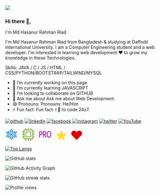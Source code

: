 
![](https://scontent.fdac20-1.fna.fbcdn.net/v/t39.30808-6/257794454_438838590989131_4067056387474946022_n.jpg?_nc_cat=107&ccb=1-5&_nc_sid=174925&_nc_ohc=bEiw0GtV5AkAX_glZ03&_nc_ht=scontent.fdac20-1.fna&oh=00_AT-W_AMqLQDB--jIoMghVS-conRhYhtPImapKsaatqktPA&oe=62045A7D)

### Hi there 👋,
I'm Md Hasanur Rahman Riad


I'm Md Hasanur Rahman Riad from Bangladesh & studying at Daffodil International University.
I am a Computer Engineering student and a web developer.
I'm interested in learning web development ❤️ to grow my knowledge in these Technologies.


Skills: JAVA / C / JS / HTML / CSS/PYTHON/BOOTSTRAP/TAILWIND/MYSQL

- 🔭 I’m currently working on this page. 
- 🌱 I’m currently learning JAVASCRIPT 
- 👯 I’m looking to collaborate on GITHUB 
- 💬 Ask me about  Ask me about Web Development. 
- 😄 Pronouns: Pronouns: He/Him 
- ⚡ Fun fact:  Fun fact: I 💖 to code 24x7. 


[<img src='https://cdn.jsdelivr.net/npm/simple-icons@3.0.1/icons/github.svg' alt='github' height='40'>](https://github.com/https://github.com/HR-Riad)  [<img src='https://cdn.jsdelivr.net/npm/simple-icons@3.0.1/icons/linkedin.svg' alt='linkedin' height='40'>](https://www.linkedin.com/in/https://www.linkedin.com/in/md-hasanur-rahman-riad-3b5199206//)  [<img src='https://cdn.jsdelivr.net/npm/simple-icons@3.0.1/icons/facebook.svg' alt='facebook' height='40'>](https://www.facebook.com/https://www.facebook.com/HasanurRahmanRiad22)  [<img src='https://cdn.jsdelivr.net/npm/simple-icons@3.0.1/icons/instagram.svg' alt='instagram' height='40'>](https://www.instagram.com/https://www.instagram.com/hasanur_rahman_riad//)  [<img src='https://cdn.jsdelivr.net/npm/simple-icons@3.0.1/icons/twitter.svg' alt='twitter' height='40'>](https://twitter.com/https://twitter.com/HR24Riad4)  [<img src='https://cdn.jsdelivr.net/npm/simple-icons@3.0.1/icons/youtube.svg' alt='YouTube' height='40'>](https://www.youtube.com/channel/https://www.youtube.com/channel/UCacSgwV45mw140fJ-Q-6l3A)  

<a href='https://archiveprogram.github.com/'><img src='https://raw.githubusercontent.com/acervenky/animated-github-badges/master/assets/acbadge.gif' width='40' height='40'></a> <a href='https://docs.github.com/en/developers'><img src='https://raw.githubusercontent.com/acervenky/animated-github-badges/master/assets/devbadge.gif' width='40' height='40'></a> <a href='https://github.com/pricing'><img src='https://raw.githubusercontent.com/acervenky/animated-github-badges/master/assets/pro.gif' width='40' height='40'></a> <a href='https://stars.github.com/'><img src='https://raw.githubusercontent.com/acervenky/animated-github-badges/master/assets/starbadge.gif' width='35' height='35'></a> <a href='https://docs.github.com/en/github/supporting-the-open-source-community-with-github-sponsors'><img src='https://raw.githubusercontent.com/acervenky/animated-github-badges/master/assets/sponsorbadge.gif' width='35' height='35'></a> 

[![Top Langs](https://github-readme-stats.vercel.app/api/top-langs/?username=https://github.com/HR-Riad)](https://github.com/anuraghazra/github-readme-stats)

![GitHub stats](https://github-readme-stats.vercel.app/api?username=https://github.com/HR-Riad&show_icons=true&count_private=true)  

![GitHub Activity Graph](https://activity-graph.herokuapp.com/graph?username=https://github.com/HR-Riad)  

![GitHub streak stats](https://github-readme-streak-stats.herokuapp.com/?user=https://github.com/HR-Riad)  

![Profile views](https://gpvc.arturio.dev/https://github.com/HR-Riad)  
